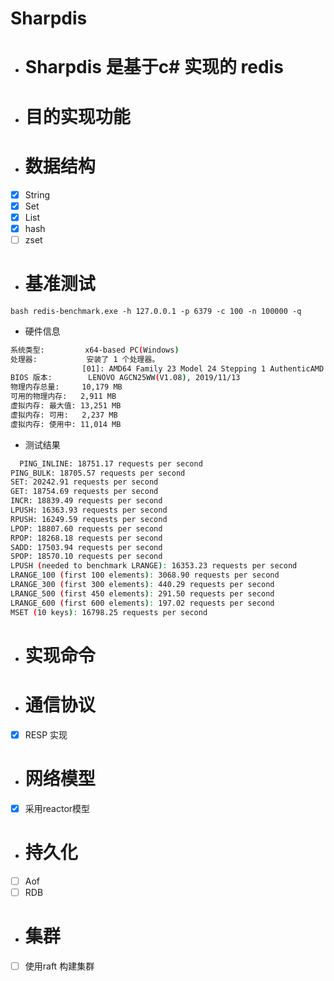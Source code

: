 # Sharpdis
- # Sharpdis 是基于c# 实现的 redis
 - # 目的实现功能
 - # 数据结构
 - [x] String
 - [x] Set
 - [x] List
 - [x] hash
 - [ ] zset
 - # 基准测试
  
  ```bash redis-benchmark.exe -h 127.0.0.1 -p 6379 -c 100 -n 100000 -q ```
 - 硬件信息
  ```bash
系统类型:         x64-based PC(Windows)
处理器:           安装了 1 个处理器。
                  [01]: AMD64 Family 23 Model 24 Stepping 1 AuthenticAMD ~2100 Mhz
BIOS 版本:        LENOVO AGCN25WW(V1.08), 2019/11/13
物理内存总量:     10,179 MB
可用的物理内存:   2,911 MB
虚拟内存: 最大值: 13,251 MB
虚拟内存: 可用:   2,237 MB
虚拟内存: 使用中: 11,014 MB
 ```
 - 测试结果
 ```bash
   PING_INLINE: 18751.17 requests per second
PING_BULK: 18705.57 requests per second
SET: 20242.91 requests per second
GET: 18754.69 requests per second
INCR: 18839.49 requests per second
LPUSH: 16363.93 requests per second
RPUSH: 16249.59 requests per second
LPOP: 18807.60 requests per second
RPOP: 18268.18 requests per second
SADD: 17503.94 requests per second
SPOP: 18570.10 requests per second
LPUSH (needed to benchmark LRANGE): 16353.23 requests per second
LRANGE_100 (first 100 elements): 3068.90 requests per second
LRANGE_300 (first 300 elements): 440.29 requests per second
LRANGE_500 (first 450 elements): 291.50 requests per second
LRANGE_600 (first 600 elements): 197.02 requests per second
MSET (10 keys): 16798.25 requests per second
 ```
 - # 实现命令
 
 - # 通信协议
 - [x] RESP 实现
 - # 网络模型
 - [x] 采用reactor模型
 - # 持久化
 - [ ] Aof
 - [ ] RDB
- # 集群
-  [ ] 使用raft 构建集群
